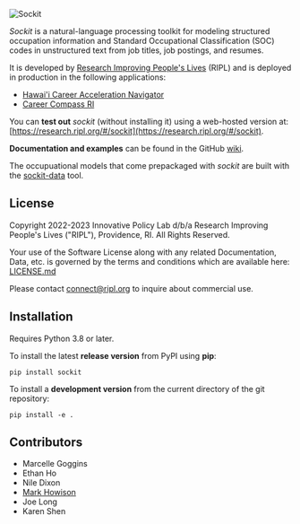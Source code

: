 ![Sockit](https://github.com/ripl-org/sockit/raw/main/sockit.png)

*Sockit* is a natural-language processing toolkit for modeling structured
occupation information and Standard Occupational Classification (SOC) codes
in unstructured text from job titles, job postings, and resumes.

It is developed by [Research Improving People's Lives](https://www.ripl.org)
(RIPL) and is deployed in production in the following applications:
* [Hawai'i Career Acceleration Navigator](https://hican.hawaii.gov)
* [Career Compass RI](https://recommendations.backtoworkri.com)

You can **test out** *sockit* (without installing it) using a web-hosted
version at:
[https://research.ripl.org/#/sockit](https://research.ripl.org/#/sockit).

**Documentation and examples** can be found in the GitHub
[wiki](https://github.com/ripl-org/sockit/wiki).

The occupuational models that come prepackaged with *sockit* are built with
the [sockit-data](https://github.com/ripl-org/sockit-data/) tool.

## License

Copyright 2022-2023 Innovative Policy Lab d/b/a Research Improving People's Lives
("RIPL"), Providence, RI. All Rights Reserved.

Your use of the Software License along with any related Documentation, Data,
etc. is governed by the terms and conditions which are available here:
[LICENSE.md](https://github.com/ripl-org/sockit/blob/main/LICENSE.md)

Please contact [connect@ripl.org](mailto:connect@ripl.org) to inquire about
commercial use.

## Installation

Requires Python 3.8 or later.

To install the latest **release version** from PyPI using **pip**:

    pip install sockit

To install a **development version** from the current directory of the git
repository:

    pip install -e .

## Contributors

* Marcelle Goggins
* Ethan Ho
* Nile Dixon
* [Mark Howison](https://mark.howison.org)
* Joe Long
* Karen Shen
